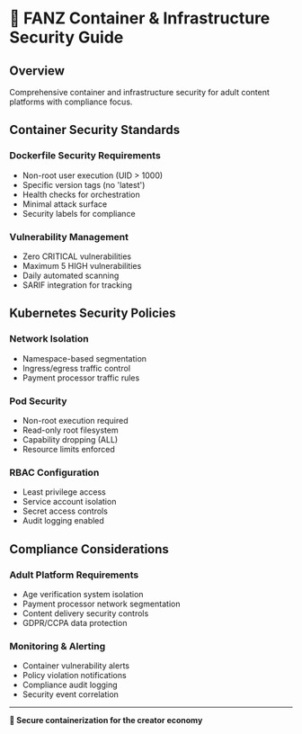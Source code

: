 # 🐳 FANZ Container & Infrastructure Security Guide

## Overview
Comprehensive container and infrastructure security for adult content platforms with compliance focus.

## Container Security Standards

### Dockerfile Security Requirements
- Non-root user execution (UID > 1000)
- Specific version tags (no 'latest')
- Health checks for orchestration
- Minimal attack surface
- Security labels for compliance

### Vulnerability Management
- Zero CRITICAL vulnerabilities
- Maximum 5 HIGH vulnerabilities
- Daily automated scanning
- SARIF integration for tracking

## Kubernetes Security Policies

### Network Isolation
- Namespace-based segmentation
- Ingress/egress traffic control
- Payment processor traffic rules

### Pod Security
- Non-root execution required
- Read-only root filesystem
- Capability dropping (ALL)
- Resource limits enforced

### RBAC Configuration
- Least privilege access
- Service account isolation
- Secret access controls
- Audit logging enabled

## Compliance Considerations

### Adult Platform Requirements
- Age verification system isolation
- Payment processor network segmentation
- Content delivery security controls
- GDPR/CCPA data protection

### Monitoring & Alerting
- Container vulnerability alerts
- Policy violation notifications
- Compliance audit logging
- Security event correlation

---

**🔐 Secure containerization for the creator economy**
